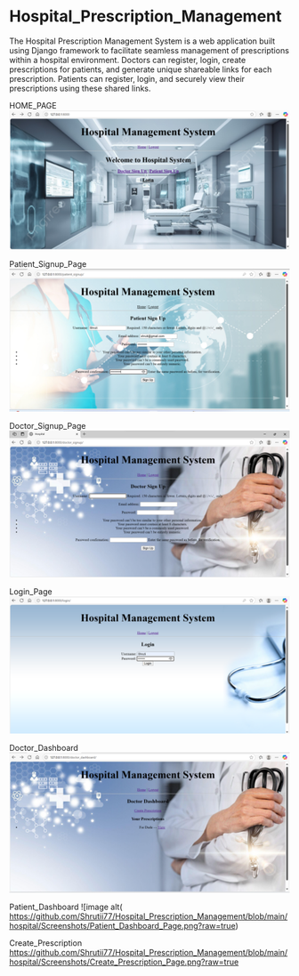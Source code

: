 # Hospital_Prescription_Management
The Hospital Prescription Management System is a web application built using Django framework to facilitate seamless management of prescriptions within a hospital environment.
Doctors can register, login, create prescriptions for patients, and generate unique shareable links for each prescription. Patients can register, login, and securely view their prescriptions using these shared links.

HOME_PAGE
![image alt](https://github.com/Shrutii77/Hospital_Prescription_Management/blob/main/hospital/Screenshots/Home_Page.png?raw=true)

Patient_Signup_Page
![image alt](https://github.com/Shrutii77/Hospital_Prescription_Management/blob/main/hospital/Screenshots/Patient_Signup.png?raw=true)

Doctor_Signup_Page
![image alt](https://github.com/Shrutii77/Hospital_Prescription_Management/blob/main/hospital/Screenshots/Doctor_Signup.png?raw=true)

Login_Page
![image alt](https://github.com/Shrutii77/Hospital_Prescription_Management/blob/main/hospital/Screenshots/Login_Page.png?raw=true)

Doctor_Dashboard
![image alt](https://github.com/Shrutii77/Hospital_Prescription_Management/blob/main/hospital/Screenshots/Doctor_Dashboard.png?raw=true
)


Patient_Dashboard
![image alt( https://github.com/Shrutii77/Hospital_Prescription_Management/blob/main/hospital/Screenshots/Patient_Dashboard_Page.png?raw=true)


Create_Prescription
https://github.com/Shrutii77/Hospital_Prescription_Management/blob/main/hospital/Screenshots/Create_Prescription_Page.png?raw=true
